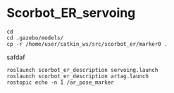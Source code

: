 # Scorbot_ER_servoing

```
cd
cd .gazebo/models/
cp -r /home/user/catkin_ws/src/scorbot_er/marker0 .
```
safdaf

```
roslaunch scorbot_er_description servoing.launch
roslaunch scorbot_er_description artag.launch
rostopic echo -n 1 /ar_pose_marker
```
